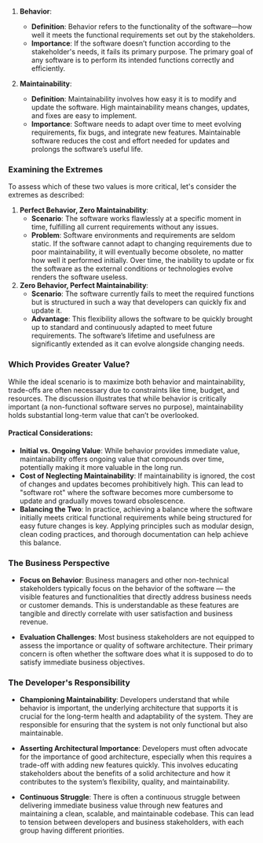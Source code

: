 1. **Behavior**:
   - **Definition**: Behavior refers to the functionality of the software—how well it meets the functional requirements set out by the stakeholders.
   - **Importance**: If the software doesn’t function according to the stakeholder's needs, it fails its primary purpose. The primary goal of any software is to perform its intended functions correctly and efficiently.

2. **Maintainability**:
   - **Definition**: Maintainability involves how easy it is to modify and update the software. High maintainability means changes, updates, and fixes are easy to implement.
   - **Importance**: Software needs to adapt over time to meet evolving requirements, fix bugs, and integrate new features. Maintainable software reduces the cost and effort needed for updates and prolongs the software’s useful life.

### Examining the Extremes
To assess which of these two values is more critical, let's consider the extremes as described:
1. **Perfect Behavior, Zero Maintainability**:
   - **Scenario**: The software works flawlessly at a specific moment in time, fulfilling all current requirements without any issues.
   - **Problem**: Software environments and requirements are seldom static. If the software cannot adapt to changing requirements due to poor maintainability, it will eventually become obsolete, no matter how well it performed initially. Over time, the inability to update or fix the software as the external conditions or technologies evolve renders the software useless.
2. **Zero Behavior, Perfect Maintainability**:
   - **Scenario**: The software currently fails to meet the required functions but is structured in such a way that developers can quickly fix and update it.
   - **Advantage**: This flexibility allows the software to be quickly brought up to standard and continuously adapted to meet future requirements. The software’s lifetime and usefulness are significantly extended as it can evolve alongside changing needs.
### Which Provides Greater Value?
While the ideal scenario is to maximize both behavior and maintainability, trade-offs are often necessary due to constraints like time, budget, and resources. The discussion illustrates that while behavior is critically important (a non-functional software serves no purpose), maintainability holds substantial long-term value that can’t be overlooked.

#### Practical Considerations:

- **Initial vs. Ongoing Value**: While behavior provides immediate value, maintainability offers ongoing value that compounds over time, potentially making it more valuable in the long run.
- **Cost of Neglecting Maintainability**: If maintainability is ignored, the cost of changes and updates becomes prohibitively high. This can lead to "software rot" where the software becomes more cumbersome to update and gradually moves toward obsolescence.
- **Balancing the Two**: In practice, achieving a balance where the software initially meets critical functional requirements while being structured for easy future changes is key. Applying principles such as modular design, clean coding practices, and thorough documentation can help achieve this balance.

### The Business Perspective

- **Focus on Behavior**: Business managers and other non-technical stakeholders typically focus on the behavior of the software — the visible features and functionalities that directly address business needs or customer demands. This is understandable as these features are tangible and directly correlate with user satisfaction and business revenue.
    
- **Evaluation Challenges**: Most business stakeholders are not equipped to assess the importance or quality of software architecture. Their primary concern is often whether the software does what it is supposed to do to satisfy immediate business objectives.
    

### The Developer's Responsibility

- **Championing Maintainability**: Developers understand that while behavior is important, the underlying architecture that supports it is crucial for the long-term health and adaptability of the system. They are responsible for ensuring that the system is not only functional but also maintainable.
    
- **Asserting Architectural Importance**: Developers must often advocate for the importance of good architecture, especially when this requires a trade-off with adding new features quickly. This involves educating stakeholders about the benefits of a solid architecture and how it contributes to the system’s flexibility, quality, and maintainability.
    
- **Continuous Struggle**: There is often a continuous struggle between delivering immediate business value through new features and maintaining a clean, scalable, and maintainable codebase. This can lead to tension between developers and business stakeholders, with each group having different priorities.